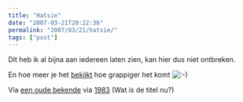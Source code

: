 ```yaml
---
title: "Hatsie"
date: "2007-03-21T20:22:36"
permalink: "2007/03/21/hatsie/"
tags: ["post"]
---
```

Dit heb ik al bijna aan iedereen laten zien, kan hier dus niet ontbreken.

En hoe meer je het [bekijkt](http://www.youtube.com/watch?v=OaJXE4wojTk "http://www.youtube.com/watch?v=OaJXE4wojTk") hoe grappiger het komt ![:-)](http://www.donebysimon.be/blog/wp-includes/images/smilies/icon_smile.gif)

Via [een oude bekende](http://www.herfstmensje.be/2007/03/15/ "http://www.herfstmensje.be/2007/03/15/") via [1983](http://www.1983.be/ "http://www.1983.be") (Wat is de titel nu?)
